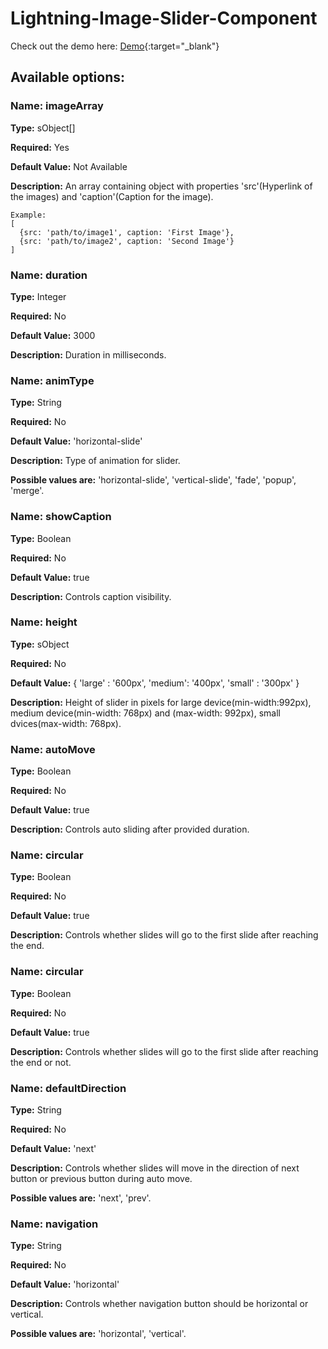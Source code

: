# Lightning-Image-Slider-Component

Check out the demo here: [Demo](http://prashantmeandev-developer-edition.ap7.force.com/#slider){:target="_blank"}

## Available options:
### Name: imageArray ### 

 **Type:** sObject[]

 **Required:** Yes

 **Default Value:** Not Available

 **Description:** An array containing object with properties 'src'(Hyperlink of the images) and 'caption'(Caption for the image). 
```html5
Example:
[
  {src: 'path/to/image1', caption: 'First Image'}, 
  {src: 'path/to/image2', caption: 'Second Image'}
]
```

### Name: duration ###
 **Type:** Integer

 **Required:** No

 **Default Value:** 3000

 **Description:** Duration in milliseconds.

### Name: animType ### 
 **Type:** String

 **Required:** No

 **Default Value:** 'horizontal-slide'

 **Description:** Type of animation for slider. 

**Possible values are:** 'horizontal-slide', 'vertical-slide', 'fade', 'popup', 'merge'.

### Name: showCaption ### 
 **Type:** Boolean

 **Required:** No

 **Default Value:** true

 **Description:** Controls caption visibility.

### Name: height ### 
 **Type:** sObject

 **Required:** No

 **Default Value:** { 'large' : '600px', 'medium': '400px', 'small' : '300px' }

 **Description:** Height of slider in pixels for large device(min-width:992px), medium device(min-width: 768px) and (max-width: 992px), small dvices(max-width: 768px).

### Name: autoMove ### 
 **Type:** Boolean

 **Required:** No

 **Default Value:** true

 **Description:** Controls auto sliding after provided duration.
### Name: circular ### 
 **Type:** Boolean

 **Required:** No

 **Default Value:** true

 **Description:** Controls whether slides will go to the first slide after reaching the end.

### Name: circular ### 
 **Type:** Boolean

 **Required:** No

 **Default Value:** true

 **Description:** Controls whether slides will go to the first slide after reaching the end or not.

### Name: defaultDirection ### 
 **Type:** String

 **Required:** No

 **Default Value:** 'next'

 **Description:** Controls whether slides will move in the direction of next button or previous button during auto move.

 **Possible values are:** 'next', 'prev'.
### Name: navigation ### 
**Type:** String

 **Required:** No

 **Default Value:** 'horizontal'

 **Description:** Controls whether navigation button should be horizontal or vertical.

 **Possible values are:** 'horizontal', 'vertical'.

